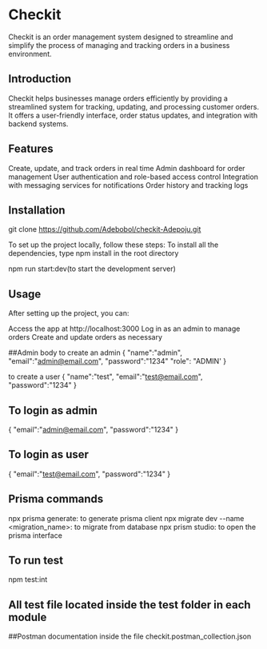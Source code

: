 # Checkit

Checkit is an order management system designed to streamline and simplify the process of managing and tracking orders in a business environment.

## Introduction

Checkit helps businesses manage orders efficiently by providing a streamlined system for tracking, updating, and processing customer orders. It offers a user-friendly interface, order status updates, and integration with backend systems.

## Features

Create, update, and track orders in real time
Admin dashboard for order management
User authentication and role-based access control
Integration with messaging services for notifications
Order history and tracking logs

## Installation

git clone https://github.com/Adebobol/checkit-Adepoju.git

To set up the project locally, follow these steps:
To install all the dependencies, type npm install in the root directory

npm run start:dev(to start the development server)

## Usage

After setting up the project, you can:

Access the app at http://localhost:3000
Log in as an admin to manage orders
Create and update orders as necessary

##Admin body
to create an admin
{
"name":"admin",
"email":"admin@email.com",
"password":"1234"
"role": "ADMIN'
}

to create a user
{
"name":"test",
"email":"test@email.com",
"password":"1234"
}

## To login as admin

{
"email":"admin@email.com",
"password":"1234"
}

## To login as user

{
"email":"test@email.com",
"password":"1234"
}

## Prisma commands

npx prisma generate: to generate prisma client
npx migrate dev --name <migration_name>: to migrate from database
npx prism studio: to open the prisma interface

## To run test

npm test:int

## All test file located inside the test folder in each module

##Postman documentation
inside the file checkit.postman_collection.json
